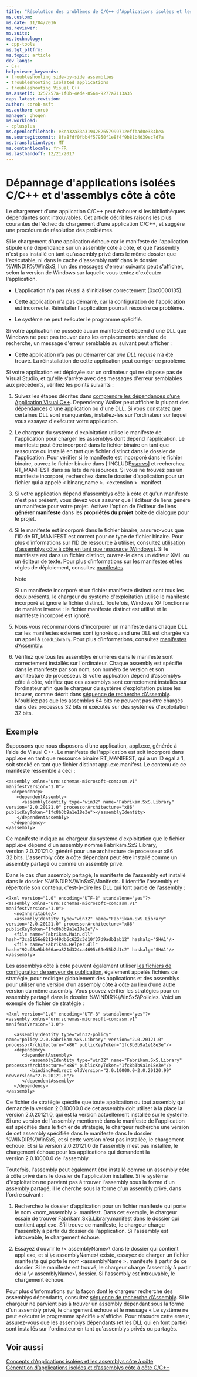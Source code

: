 ```yaml
---
title: "Résolution des problèmes de C/C++ d’Applications isolées et les assemblys côte à côte | Documents Microsoft"
ms.custom: 
ms.date: 11/04/2016
ms.reviewer: 
ms.suite: 
ms.technology:
- cpp-tools
ms.tgt_pltfrm: 
ms.topic: article
dev_langs:
- C++
helpviewer_keywords:
- troubleshooting side-by-side assemblies
- troubleshooting isolated applications
- troubleshooting Visual C++
ms.assetid: 3257257a-1f0b-4ede-8564-9277a7113a35
caps.latest.revision: 
author: corob-msft
ms.author: corob
manager: ghogen
ms.workload:
- cplusplus
ms.openlocfilehash: e3ea32a33a3194282657999712effbad0e334bea
ms.sourcegitcommit: 8fa8fdf0fbb4f57950f1e8f4f9b81b4d39ec7d7a
ms.translationtype: MT
ms.contentlocale: fr-FR
ms.lasthandoff: 12/21/2017
---
```

# <a name="troubleshooting-cc-isolated-applications-and-side-by-side-assemblies"></a>Dépannage d'applications isolées C/C++ et d'assemblys côte à côte
Le chargement d'une application C/C++ peut échouer si les bibliothèques dépendantes sont introuvables. Cet article décrit les raisons les plus courantes de l'échec du chargement d'une application C/C++, et suggère une procédure de résolution des problèmes.  
  
 Si le chargement d'une application échoue car le manifeste de l'application stipule une dépendance sur un assembly côte à côte, et que l'assembly n'est pas installé en tant qu'assembly privé dans le même dossier que l'exécutable, ni dans le cache d'assembly natif dans le dossier %WINDIR%\WinSxS\, l'un des messages d'erreur suivants peut s'afficher, selon la version de Windows sur laquelle vous tentez d'exécuter l'application.  
  
-   L'application n'a pas réussi à s'initialiser correctement (0xc0000135).  
  
-   Cette application n'a pas démarré, car la configuration de l'application est incorrecte. Réinstaller l'application pourrait résoudre ce problème.  
  
-   Le système ne peut exécuter le programme spécifié.  
  
 Si votre application ne possède aucun manifeste et dépend d'une DLL que Windows ne peut pas trouver dans les emplacements standard de recherche, un message d'erreur semblable au suivant peut afficher :  
  
-   Cette application n’a pas pu démarrer car *une DLL requise* n’a été trouvé. La réinstallation de cette application peut corriger ce problème.  
  
 Si votre application est déployée sur un ordinateur qui ne dispose pas de Visual Studio, et qu'elle s'arrête avec des messages d'erreur semblables aux précédents, vérifiez les points suivants :  
  
1.  Suivez les étapes décrites dans [comprendre les dépendances d’une Application Visual C++](../ide/understanding-the-dependencies-of-a-visual-cpp-application.md). Dependency Walker peut afficher la plupart des dépendances d'une application ou d'une DLL. Si vous constatez que certaines DLL sont manquantes, installez-les sur l'ordinateur sur lequel vous essayez d'exécuter votre application.  
  
2.  Le chargeur du système d'exploitation utilise le manifeste de l'application pour charger les assemblys dont dépend l'application. Le manifeste peut être incorporé dans le fichier binaire en tant que ressource ou installé en tant que fichier distinct dans le dossier de l'application. Pour vérifier si le manifeste est incorporé dans le fichier binaire, ouvrez le fichier binaire dans [!INCLUDE[vsprvs](../assembler/masm/includes/vsprvs_md.md)] et recherchez RT_MANIFEST dans sa liste de ressources. Si vous ne trouvez pas un manifeste incorporé, recherchez dans le dossier d’application pour un fichier qui a appelé < binary_name >. \<extension > .manifest.  
  
3.  Si votre application dépend d'assemblys côte à côte et qu'un manifeste n'est pas présent, vous devez vous assurer que l'éditeur de liens génère un manifeste pour votre projet. Activez l’option de l’éditeur de liens **générer manifeste** dans les **propriétés du projet** boîte de dialogue pour le projet.  
  
4.  Si le manifeste est incorporé dans le fichier binaire, assurez-vous que l'ID de RT_MANIFEST est correct pour ce type de fichier binaire. Pour plus d’informations sur l’ID de ressource à utiliser, consultez [utilisation d’assemblys côte à côte en tant que ressource (Windows)](http://msdn.microsoft.com/library/windows/desktop/aa376617.aspx). Si le manifeste est dans un fichier distinct, ouvrez-le dans un éditeur XML ou un éditeur de texte. Pour plus d’informations sur les manifestes et les règles de déploiement, consultez [manifestes](http://msdn.microsoft.com/library/aa375365).  
  
    > [!NOTE]
    >  Si un manifeste incorporé et un fichier manifeste distinct sont tous les deux présents, le chargeur du système d'exploitation utilise le manifeste incorporé et ignore le fichier distinct. Toutefois, Windows XP fonctionne de manière inverse : le fichier manifeste distinct est utilisé et le manifeste incorporé est ignoré.  
  
5.  Nous vous recommandons d'incorporer un manifeste dans chaque DLL car les manifestes externes sont ignorés quand une DLL est chargée via un appel à `LoadLibrary`. Pour plus d’informations, consultez [manifestes d’Assembly](http://msdn.microsoft.com/library/aa374219).  
  
6.  Vérifiez que tous les assemblys énumérés dans le manifeste sont correctement installés sur l'ordinateur. Chaque assembly est spécifié dans le manifeste par son nom, son numéro de version et son architecture de processeur. Si votre application dépend d’assemblys côte à côte, vérifiez que ces assemblys sont correctement installés sur l’ordinateur afin que le chargeur du système d’exploitation puisse les trouver, comme décrit dans [séquence de recherche d’Assembly](http://msdn.microsoft.com/library/aa374224). N'oubliez pas que les assemblys 64 bits ne peuvent pas être chargés dans des processus 32 bits ni exécutés sur des systèmes d'exploitation 32 bits.  
  
## <a name="example"></a>Exemple  
 Supposons que nous disposons d’une application, appl.exe, générée à l’aide de Visual C++. Le manifeste de l'application est soit incorporé dans appl.exe en tant que ressource binaire RT_MANIFEST, qui a un ID égal à 1, soit stocké en tant que fichier distinct appl.exe.manifest. Le contenu de ce manifeste ressemble à ceci :  
  
```  
<assembly xmlns="urn:schemas-microsoft-com:asm.v1" manifestVersion="1.0">  
  <dependency>  
    <dependentAssembly>  
      <assemblyIdentity type="win32" name="Fabrikam.SxS.Library" version="2.0.20121.0" processorArchitecture="x86" publicKeyToken="1fc8b3b9a1e18e3e"></assemblyIdentity>  
    </dependentAssembly>  
  </dependency>  
</assembly>  
```  
  
 Ce manifeste indique au chargeur du système d'exploitation que le fichier appl.exe dépend d'un assembly nommé Fabrikam.SxS.Library, version 2.0.20121.0, généré pour une architecture de processeur x86 32 bits. L'assembly côte à côte dépendant peut être installé comme un assembly partagé ou comme un assembly privé.  
  
 Dans le cas d'un assembly partagé, le manifeste de l'assembly est installé dans le dossier %WINDIR%\WinSxS\Manifests\. Il identifie l'assembly et répertorie son contenu, c'est-à-dire les DLL qui font partie de l'assembly :  
  
```  
<?xml version="1.0" encoding="UTF-8" standalone="yes"?>  
<assembly xmlns="urn:schemas-microsoft-com:asm.v1" manifestVersion="1.0">  
   <noInheritable/>  
   <assemblyIdentity type="win32" name="Fabrikam.SxS.Library" version="2.0.20121.0" processorArchitecture="x86" publicKeyToken="1fc8b3b9a1e18e3e"/>  
   <file name="Fabrikam.Main.dll" hash="3ca5156e8212449db6c622c3d10f37d9adb1ab12" hashalg="SHA1"/>  
   <file name="Fabrikam.Helper.dll" hash="92cf8a9bb066aea821d324ca4695c69e55b2d1c2" hashalg="SHA1"/>  
</assembly>  
```  
  
 Les assemblys côte à côte peuvent également utiliser [les fichiers de configuration de serveur de publication](http://msdn.microsoft.com/library/aa375682), également appelés fichiers de stratégie, pour rediriger globalement des applications et des assemblys pour utiliser une version d’un assembly côte à côte au lieu d’une autre version du même assembly. Vous pouvez vérifier les stratégies pour un assembly partagé dans le dossier %WINDIR%\WinSxS\Policies\. Voici un exemple de fichier de stratégie :  
  
```  
<?xml version="1.0" encoding="UTF-8" standalone="yes"?>  
<assembly xmlns="urn:schemas-microsoft-com:asm.v1" manifestVersion="1.0">  
  
   <assemblyIdentity type="win32-policy" name="policy.2.0.Fabrikam.SxS.Library" version="2.0.20121.0" processorArchitecture="x86" publicKeyToken="1fc8b3b9a1e18e3e"/>  
   <dependency>  
      <dependentAssembly>  
         <assemblyIdentity type="win32" name="Fabrikam.SxS.Library" processorArchitecture="x86" publicKeyToken="1fc8b3b9a1e18e3e"/>  
         <bindingRedirect oldVersion="2.0.10000.0-2.0.20120.99" newVersion="2.0.20121.0"/>  
      </dependentAssembly>  
   </dependency>  
</assembly>  
```  
  
 Ce fichier de stratégie spécifie que toute application ou tout assembly qui demande la version 2.0.10000.0 de cet assembly doit utiliser à la place la version 2.0.20121.0, qui est la version actuellement installée sur le système. Si une version de l'assembly mentionné dans le manifeste de l'application est spécifiée dans le fichier de stratégie, le chargeur recherche une version de cet assembly spécifiée dans le manifeste dans le dossier %WINDIR%\WinSxS\, et si cette version n'est pas installée, le chargement échoue. Et si la version 2.0.20121.0 de l'assembly n'est pas installée, le chargement échoue pour les applications qui demandent la version 2.0.10000.0 de l'assembly.  
  
 Toutefois, l'assembly peut également être installé comme un assembly côte à côte privé dans le dossier de l'application installée. Si le système d'exploitation ne parvient pas à trouver l'assembly sous la forme d'un assembly partagé, il le cherche sous la forme d'un assembly privé, dans l'ordre suivant :  
  
1.  Recherchez le dossier d’application pour un fichier manifeste qui porte le nom \<nom_assembly > .manifest. Dans cet exemple, le chargeur essaie de trouver Fabrikam.SxS.Library.manifest dans le dossier qui contient appl.exe. S'il trouve ce manifeste, le chargeur charge l'assembly à partir du dossier de l'application. Si l'assembly est introuvable, le chargement échoue.  
  
2.  Essayez d’ouvrir le \\< assemblyName\>\ dans le dossier qui contient appl.exe, et si \\< assemblyName\>\ existe, essayez de charger un fichier manifeste qui porte le nom \<assemblyName >. manifeste à partir de ce dossier. Si le manifeste est trouvé, le chargeur charge l’assembly à partir de la \\< assemblyName\>\ dossier. Si l'assembly est introuvable, le chargement échoue.  
  
 Pour plus d’informations sur la façon dont le chargeur recherche des assemblys dépendants, consultez [séquence de recherche d’Assembly](http://msdn.microsoft.com/library/aa374224). Si le chargeur ne parvient pas à trouver un assembly dépendant sous la forme d'un assembly privé, le chargement échoue et le message « Le système ne peut exécuter le programme spécifié » s'affiche. Pour résoudre cette erreur, assurez-vous que les assemblys dépendants (et les DLL qui en font partie) sont installés sur l'ordinateur en tant qu'assemblys privés ou partagés.  
  
## <a name="see-also"></a>Voir aussi  
 [Concepts d’Applications isolées et les assemblys côte à côte](../build/concepts-of-isolated-applications-and-side-by-side-assemblies.md)   
 [Génération d’applications isolées et d’assemblys côte à côte C/C++](../build/building-c-cpp-isolated-applications-and-side-by-side-assemblies.md)